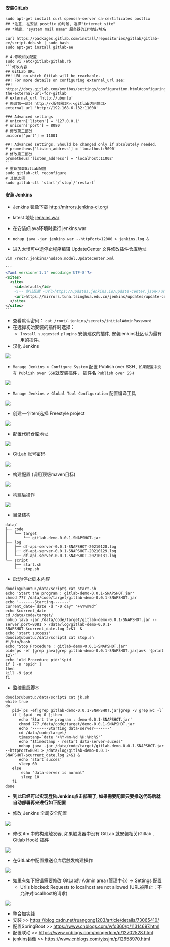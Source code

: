 #### 安装GitLab

```shell
sudo apt-get install curl openssh-server ca-certificates postfix
## *注意, 在安装 postfix 的时候, 选择"internet site"
## *然后, "system mail name" 服务器的IP地址/域名

curl https://packages.gitlab.com/install/repositories/gitlab/gitlab-ee/script.deb.sh | sudo bash
sudo apt-get install gitlab-ee

# 4.修改相关配置
sudo vi /etc/gitlab/gitlab.rb
​```修改内容
## GitLab URL
##! URL on which GitLab will be reachable.
##! For more details on configuring external_url see:
##! https://docs.gitlab.com/omnibus/settings/configuration.html#configuring-the-external-url-for-gitlab
# external_url 'http://ubuntu'
# 修改第一部分 http://<服务器IP>:<gitlab访问端口>
external_url 'http://192.168.6.132:11000'

### Advanced settings
# unicorn['listen'] = '127.0.0.1'
# unicorn['port'] = 8080
# 修改第二部分
unicorn['port'] = 11001

##! Advanced settings. Should be changed only if absolutely needed.
# prometheus['listen_address'] = 'localhost:9090'
# 修改第三部分
prometheus['listen_address'] = 'localhost:11002'
​```
# 重新加载GitLab配置
sudo gitlab-ctl reconfigure
# 其他选项
sudo gitlab-ctl `start`/`stop`/`restart`
```

#### 安装 Jenkins

* Jenkins 镜像下载 http://mirrors.jenkins-ci.org/
* latest 地址 [ jenkins.war](http://mirrors.jenkins-ci.org/war/latest/jenkins.war)

* 在安装好java环境时运行 jenkins.war
* `nohup java -jar jenkins.war --httpPort=12000 > jenkins.log &`
* 进入太慢可中途停止程序编辑 UpdateCenter 文件修改插件仓库地址

```xml
vim /root/.jenkins/hudson.model.UpdateCenter.xml

​```
<?xml version='1.1' encoding='UTF-8'?>
<sites>
  <site>
    <id>default</id>
    <!-- 默认配置 <url>https://updates.jenkins.io/update-center.json</url> -->
    <url>https://mirrors.tuna.tsinghua.edu.cn/jenkins/updates/update-center.json</url>
  </site>
</sites>
​```
```

* 查看默认密码： `cat /root/.jenkins/secrets/initialAdminPassword`
* 在选择初始安装的插件时选择： 
  * `Install suggested plugins` 安装建议的插件, 安装jenkins社区认为最有用的插件。
* 汉化 Jenkins

![](img/jenkins-zh_cn.png)

* `Manage Jenkins > Configure System` 配置 Publish over SSH , `如果配置中没有 Publish over SSH`就安装插件， 插件名 `Publish over SSH`

![](img/jenkins-publish-over-ssh.png)

* `Manage Jenkins > Global Tool Configuration` 配置编译工具

![](img/jenkins-cofnig-tool.png)

* 创建一个item选择 Freestyle project

![](img/jenkins-new-itm.png)

* 配置代码仓库地址

![](img/jenkins-gitlab.png)

* GitLab 账号密码

![](img/jenkins-add-account.png)

* 构建配置 (调用顶级maven目标) 

![](img/jenkins-maven-compile.png)

* 构建后操作

![](img/jenkins-builder.png)

* 目录结构

```shell
data/
├── code
│   └── target
│       └── gitlab-demo-0.0.1-SNAPSHOT.jar
├── log
│   ├── df-api-server-0.0.1-SNAPSHOT-20210128.log
│   ├── df-api-server-0.0.1-SNAPSHOT-20210129.log
│   └── df-api-server-0.0.1-SNAPSHOT-20210131.log
└── script
    ├── start.sh
    └── stop.sh
```

* 启动/停止脚本内容

```shell
doudio@ubuntu:/data/script$ cat start.sh 
echo 'Start the program : gitlab-demo-0.0.1-SNAPSHOT.jar'
chmod 777 /data/code/target/gitlab-demo-0.0.1-SNAPSHOT.jar
echo '-------Starting-------'
current_date=`date -d "-0 day" "+%Y%m%d"`
echo $current_date
cd /data/code/target/
nohup java -jar /data/code/target/gitlab-demo-0.0.1-SNAPSHOT.jar --server.port=8081 > /data/log/gitlab-demo-0.0.1-SNAPSHOT-$current_date.log 2>&1  &
echo 'start success'
doudio@ubuntu:/data/script$ cat stop.sh 
#!/bin/bash
echo "Stop Procedure : gitlab-demo-0.0.1-SNAPSHOT.jar"
pid=`ps -ef |grep java|grep gitlab-demo-0.0.1-SNAPSHOT.jar|awk '{print $2}'`
echo 'old Procedure pid:'$pid
if [ -n "$pid" ]
then
kill -9 $pid
fi
```

* 监控重启脚本

```shell
doudio@ubuntu:/data/script$ cat jk.sh 
while true
do
   pid=`ps -ef|grep gitlab-demo-0.0.1-SNAPSHOT.jar|grep -v grep|wc -l`
   if [ $pid -eq 0 ];then
      echo 'Start the program : demo-0.0.1-SNAPSHOT.jar'
      chmod 777 /data/code/target/demo-0.0.1-SNAPSHOT.jar
      echo '-------Starting data-server-------'
      cd /data/code/target/
      timestanp=`date '+%Y-%m-%d %H:%M:%S'`
      echo "$timestanp - restart data-server-sucess"
      nohup java -jar /data/code/target/gitlab-demo-0.0.1-SNAPSHOT.jar --httpPort=8091 > /data/log/gitlab-demo-0.0.1-SNAPSHOT-$current_date.log 2>&1 &
      echo 'start succes'
      sleep 60
   else
       echo "data-server is normal"
       sleep 10
   fi
done
```

* **到此已经可以实现登陆Jenkins点击部署了, 如果需要配置只要推送代码后就自动部署再来进行如下配置**

* 修改 Jenkins 全局安全配置

![](img/jenkins-security-csrf.png)

* 修改 itm 中的构建触发器, 如果触发器中没有  GitLab 就安装相关(Gitlab , Gitlab Hook) 插件

![](img/jenkins-gitlab-trigger.png)

* 在GitLab中配置推送仓库后触发构建操作

![](img/gitlab-config-webhooks.png)

* 如果有如下报错需要修改 GitLab的  Admin area (管理中心) => Settings 配置
  * Urlis blocked: Requests to localhost are not allowed (URL被阻止：不允许对localhost的请求)

![](img/jenkins-webhooks-err.png)

* 整合加实践
* 安装 >> https://blog.csdn.net/ruangong1203/article/details/73065410/
* 配置SpringBoot >> https://www.cnblogs.com/wfd360/p/11314697.html
* 配置联动 >> https://www.cnblogs.com/mingerlcm/p/12702528.html
* jenkins镜像 >> https://www.cnblogs.com/yjssjm/p/12658970.html
